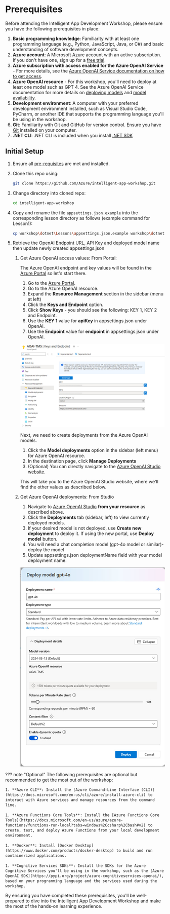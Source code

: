 # Prerequisites

Before attending the Intelligent App Development Workshop, please ensure you have the following prerequisites in place:

1. **Basic programming knowledge**: Familiarity with at least one programming language (e.g., Python, JavaScript, Java, or C#) and basic understanding of software development concepts.
1. **Azure account**: A Microsoft Azure account with an active subscription. If you don't have one, sign up for a [free trial](https://azure.microsoft.com/en-us/free/).
1. **Azure subscription with access enabled for the Azure OpenAI Service** - For more details, see the [Azure OpenAI Service documentation on how to get access](https://learn.microsoft.com/azure/ai-services/openai/overview#how-do-i-get-access-to-azure-openai). 
1. **Azure OpenAI resource** - For this workshop, you'll need to deploy at least one model such as GPT 4. See the Azure OpenAI Service documentation for more details on [deploying models](https://learn.microsoft.com/azure/ai-services/openai/how-to/create-resource?pivots=web-portal) and [model availability](https://learn.microsoft.com/azure/ai-services/openai/concepts/models).
1. **Development environment**: A computer with your preferred development environment installed, such as Visual Studio Code, PyCharm, or another IDE that supports the programming language you'll be using in the workshop.
1. **Git**: Familiarity with Git and GitHub for version control. Ensure you have [Git](https://git-scm.com/book/en/v2/Getting-Started-Installing-Git) installed on your computer.
1. **.NET CLI**: .NET CLI is included when you install [.NET SDK](https://dotnet.microsoft.com/en-us/download)

## Initial Setup

1. Ensure all [pre-requisites](pre-reqs.md) are met and installed.
2. Clone this repo using: 

    ```bash
    git clone https://github.com/Azure/intelligent-app-workshop.git
    ```

3. Change directory into cloned repo:

    ```bash
    cd intelligent-app-workshop
    ```

4. Copy and rename the file `appsettings.json.example` into the corresponding lesson directory as follows (example command for Lesson1):

    ```bash
    cp workshop\dotnet\Lessons\appsettings.json.example workshop\dotnet\Lessons\Lesson1\appsettings.json
    ```

5. Retrieve the OpenAI Endpoint URL, API Key and deployed model name then update newly created appsettings.json

    1. Get Azure OpenAI access values: From Portal:

        The Azure OpenAI endpoint and key values will be found in the [Azure Portal](https://portal.azure.com) so let's start there.
        1. Go to the [Azure Portal](https://portal.azure.com).
        1. Go to the Azure OpenAI resource.
        1. Expand the **Resource Management** section in the sidebar (menu at left)
        1. Click the **Keys and Endpoint** option.
        1. Click **Show Keys** - you should see the following: KEY 1, KEY 2 and Endpoint.
        1. Use the **KEY 1** value for **apiKey** in appsettings.json under OpenAI.
        1. Use the **Endpoint** value for **endpoint** in appsettings.json under OpenAI.
        
        ![Terminal](./images/keys-and-endpoint.jpg)
        
        Next, we need to create deployments from the Azure OpenAI models.
        
        1. Click the **Model deployments** option in the sidebar (left menu) for Azure OpenAI resource.
        1. In the destination page, click **Manage Deployments**
        1. (Optional) You can directly navigate to the [Azure OpenAI Studio website](https://oai.azure.com).
        
        This will take you to the Azure OpenAI Studio website, where we'll find the other values as described below.

    1. Get Azure OpenAI deployments: From Studio
    
        1. Navigate to [Azure OpenAI Studio](https://oai.azure.com) **from your resource** as described above.
        2. Click the **Deployments** tab (sidebar, left) to view currently deployed models.
        3. If your desired model is not deployed, use **Create new deployment** to deploy it. If using the new portal, use **Deploy model** button.
        4. You will need a chat completion model (gpt-4o model or similar)- deploy the model
        5. Update appsettings.json deploymentName field with your model deployment name.
        
        ![Terminal](./images/deploy-model.jpg)

??? note "Optional"
    The following prerequisites are optional but recommended to get the most out of the workshop:
    
    1. **Azure CLI**: Install the [Azure Command-Line Interface (CLI)](https://docs.microsoft.com/en-us/cli/azure/install-azure-cli) to interact with Azure services and manage resources from the command line.

    1. **Azure Functions Core Tools**: Install the [Azure Functions Core Tools](https://docs.microsoft.com/en-us/azure/azure-functions/functions-run-local?tabs=windows%2Ccsharp%2Cbash#v2) to create, test, and deploy Azure Functions from your local development environment.
    
    1. **Docker**: Install [Docker Desktop](https://www.docker.com/products/docker-desktop) to build and run containerized applications.
    
    1. **Cognitive Services SDKs**: Install the SDKs for the Azure Cognitive Services you'll be using in the workshop, such as the [Azure OpenAI SDK](https://pypi.org/project/azure-cognitiveservices-openai/), based on your programming language and the services used during the workshop.

By ensuring you have completed these prerequisites, you'll be well-prepared to dive into the Intelligent App Development Workshop and make the most of the hands-on learning experience.
